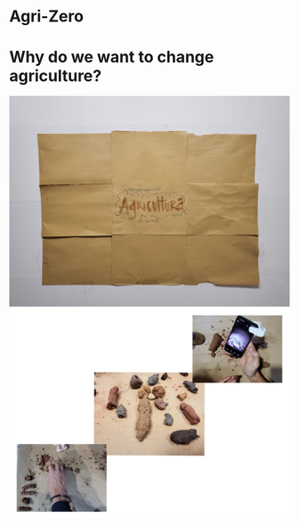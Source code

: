 
# Agri-Zero

<h1> Why do we want to change agriculture? </h1>



<img src= "../../images/Agricultura.jpg" alt="Photo of a Conceptual Map">

<img src= "../../images/agricultura.png" alt="Photo of a agrizero's week">